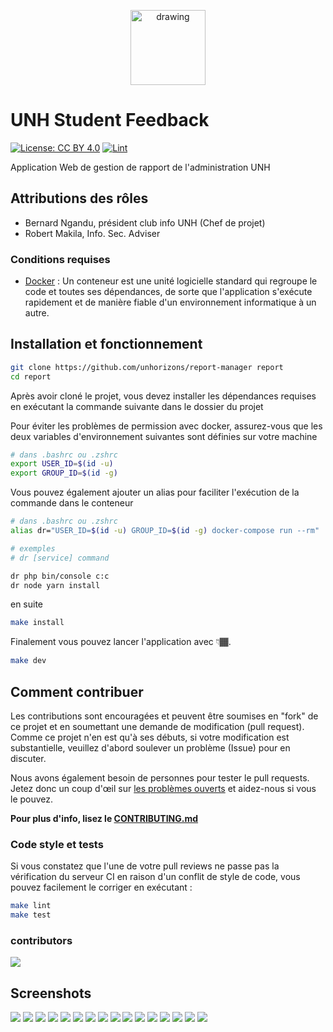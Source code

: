 <p align="center">
<img src="public/images/logo_icon.png" alt="drawing" width="120"/>
</p>

# UNH Student Feedback

[![License: CC BY 4.0](https://img.shields.io/badge/License-CC_BY_4.0-lightgrey.svg)](https://creativecommons.org/licenses/by/4.0/)
[![Lint](https://github.com/unhorizons/report-manager/actions/workflows/lint.yaml/badge.svg)](https://github.com/unhorizons/report-manager/actions/workflows/lint.yaml)

Application Web de gestion de rapport de l'administration UNH

## Attributions des rôles
- Bernard Ngandu, président club info UNH (Chef de projet)
- Robert Makila, Info. Sec. Adviser

### Conditions requises

- [Docker](https://www.docker.com/) : Un conteneur est une unité logicielle standard qui regroupe le code et toutes ses dépendances, de sorte que l'application s'exécute rapidement et de manière fiable d'un environnement informatique à un autre.

## Installation et fonctionnement

```bash
git clone https://github.com/unhorizons/report-manager report
cd report
```
Après avoir cloné le projet, vous devez installer les dépendances requises en exécutant la commande suivante dans le dossier du projet

Pour éviter les problèmes de permission avec docker, assurez-vous que les deux variables d'environnement suivantes sont définies sur votre machine
```bash
# dans .bashrc ou .zshrc 
export USER_ID=$(id -u)
export GROUP_ID=$(id -g)
```

Vous pouvez également ajouter un alias pour faciliter l'exécution de la commande dans le conteneur

```bash
# dans .bashrc ou .zshrc
alias dr="USER_ID=$(id -u) GROUP_ID=$(id -g) docker-compose run --rm"

# exemples
# dr [service] command

dr php bin/console c:c
dr node yarn install
```

en suite
```bash
make install
```

Finalement vous pouvez lancer l'application avec 👇🏾.
```bash
make dev
```

## Comment contribuer

Les contributions sont encouragées et peuvent être soumises en "fork" de ce projet et en soumettant une demande de modification (pull request). Comme ce projet n'en est qu'à ses débuts, si votre modification est substantielle, veuillez d'abord soulever un problème (Issue) pour en discuter.

Nous avons également besoin de personnes pour tester le pull requests. Jetez donc un coup d'œil sur [les problèmes ouverts](https://github.com/devscast/devscast.org/issues) et aidez-nous si vous le pouvez.

**Pour plus d'info, lisez le [CONTRIBUTING.md](https://github.com/devscast/devscast.org/blob/master/CONTRIBUTING.md "CONTRIBUTING.md")**


### Code style et tests
Si vous constatez que l'une de votre pull reviews ne passe pas la vérification du serveur CI en raison d'un conflit de style de code, vous pouvez facilement le corriger en exécutant :

```bash
make lint 
make test
```

### contributors

<a href="https://github.com/unhorizons/report-manager/graphs/contributors">
  <img src="https://contrib.rocks/image?repo=unhorizons/report-manager"/>
</a>

## Screenshots

![](.github/screenshots/1.png)
![](.github/screenshots/2.png)
![](.github/screenshots/3.png)
![](.github/screenshots/4.png)
![](.github/screenshots/5.png)
![](.github/screenshots/6.png)
![](.github/screenshots/7.png)
![](.github/screenshots/8.png)
![](.github/screenshots/9.png)
![](.github/screenshots/10.png)
![](.github/screenshots/11.png)
![](.github/screenshots/12.png)
![](.github/screenshots/13.png)
![](.github/screenshots/14.png)
![](.github/screenshots/15.png)
![](.github/screenshots/16.png)

